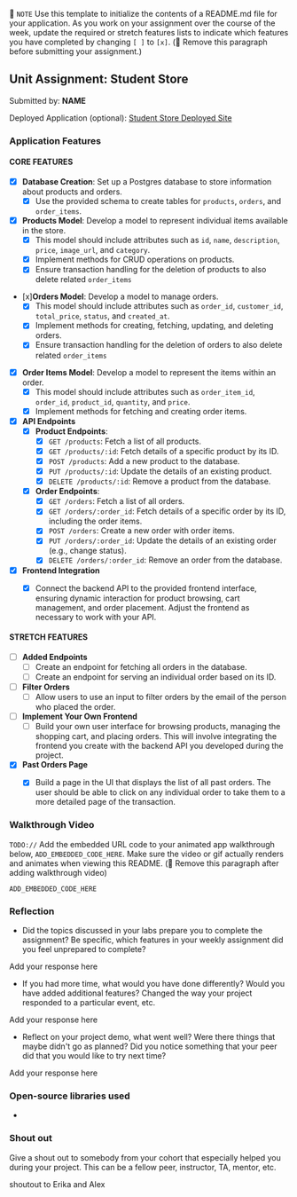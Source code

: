 📝 `NOTE` Use this template to initialize the contents of a README.md file for your application. As you work on your assignment over the course of the week, update the required or stretch features lists to indicate which features you have completed by changing `[ ]` to `[x]`. (🚫 Remove this paragraph before submitting your assignment.)

## Unit Assignment: Student Store

Submitted by: **NAME**

Deployed Application (optional): [Student Store Deployed Site](ADD_LINK_HERE)

### Application Features

#### CORE FEATURES


- [x] **Database Creation**: Set up a Postgres database to store information about products and orders.
  - [x] Use the provided schema to create tables for `products`, `orders`, and `order_items`.
- [x] **Products Model**: Develop a model to represent individual items available in the store. 
  - [x] This model should include attributes such as `id`, `name`, `description`, `price`, `image_url`, and `category`.
  - [x] Implement methods for CRUD operations on products.
  - [x] Ensure transaction handling for the deletion of products to also delete related `order_items`
- [x]**Orders Model**: Develop a model to manage orders. 
  - [x] This model should include attributes such as `order_id`, `customer_id`, `total_price`, `status`, and `created_at`.
  - [x] Implement methods for creating, fetching, updating, and deleting orders.
  - [x] Ensure transaction handling for the deletion of orders to also delete related `order_items`
- [x] **Order Items Model**: Develop a model to represent the items within an order. 
  - [x] This model should include attributes such as `order_item_id`, `order_id`, `product_id`, `quantity`, and `price`.
  - [x] Implement methods for fetching and creating order items.
- [x] **API Endpoints**
  - [x] **Product Endpoints**:
    - [x] `GET /products`: Fetch a list of all products.
    - [x] `GET /products/:id`: Fetch details of a specific product by its ID.
    - [x] `POST /products`: Add a new product to the database.
    - [x] `PUT /products/:id`: Update the details of an existing product.
    - [x] `DELETE /products/:id`: Remove a product from the database.
  - [x] **Order Endpoints**:
    - [x] `GET /orders`: Fetch a list of all orders.
    - [x] `GET /orders/:order_id`: Fetch details of a specific order by its ID, including the order items.
    - [x] `POST /orders`: Create a new order with order items.
    - [x] `PUT /orders/:order_id`: Update the details of an existing order (e.g., change status).
    - [x] `DELETE /orders/:order_id`: Remove an order from the database.
- [x] **Frontend Integration**
  - [x] Connect the backend API to the provided frontend interface, ensuring dynamic interaction for product browsing, cart management, and order placement. Adjust the frontend as necessary to work with your API.


#### STRETCH FEATURES

- [ ] **Added Endpoints**
  - [ ] Create an endpoint for fetching all orders in the database.
  - [ ] Create an endpoint for serving an individual order based on its ID.
- [ ] **Filter Orders**
  - [ ] Allow users to use an input to filter orders by the email of the person who placed the order.
- [ ] **Implement Your Own Frontend**
  - [ ] Build your own user interface for browsing products, managing the shopping cart, and placing orders. This will involve integrating the frontend you create with the backend API you developed during the project.
- [x] **Past Orders Page**
  - [x] Build a page in the UI that displays the list of all past orders. The user should be able to click on any individual order to take them to a more detailed page of the transaction.


### Walkthrough Video

`TODO://` Add the embedded URL code to your animated app walkthrough below, `ADD_EMBEDDED_CODE_HERE`. Make sure the video or gif actually renders and animates when viewing this README. (🚫 Remove this paragraph after adding walkthrough video)

`ADD_EMBEDDED_CODE_HERE`

### Reflection

* Did the topics discussed in your labs prepare you to complete the assignment? Be specific, which features in your weekly assignment did you feel unprepared to complete?

Add your response here

* If you had more time, what would you have done differently? Would you have added additional features? Changed the way your project responded to a particular event, etc.
  
Add your response here

* Reflect on your project demo, what went well? Were there things that maybe didn't go as planned? Did you notice something that your peer did that you would like to try next time?

Add your response here

### Open-source libraries used

- 

### Shout out

Give a shout out to somebody from your cohort that especially helped you during your project. This can be a fellow peer, instructor, TA, mentor, etc.

shoutout to Erika and Alex

